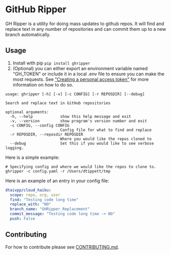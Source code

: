 # GitHub Ripper
GH Ripper is a utility for doing mass updates to github repos. It will find and replace text in any number of repositories and can commit them up to a new branch automatically. 

## Usage

1. Install with pip `pip install ghripper`
2. (Optional) you can either export an environment variable named "GH_TOKEN" or include it in a local .env file to ensure you can make the most requests. See ["Creating a personal access token"](https://docs.github.com/en/authentication/keeping-your-account-and-data-secure/creating-a-personal-access-token) for more information on how to do so.

```
usage: ghripper [-h] [-v] [-c CONFIG] [-r REPOSDIR] [--debug]

Search and replace text in GitHub repositories

optional arguments:
  -h, --help            show this help message and exit
  -v, --version         show program's version number and exit
  -c CONFIG, --config CONFIG
                        Config file for what to find and replace
  -r REPOSDIR, --reposdir REPOSDIR
                        Where you would like the repos cloned to
  --debug               Set this if you would like to see verbose logging.
```

Here is a simple example:
```
# Specifying config and where we would like the repos to clone to.
ghripper -c config.yaml -r /Users/dtippett/tmp
```

Here is an example of an entry in your config file: 
```yaml
dtaivpp/cloud_haiku:
  scope: repo, org, user
  find: "Testing code long time" 
  replace_with: "NO"
  branch_name: "GHRipper_Replacement"
  commit_message: "Testing code long time -> NO"
  push: False
```

## Contributing

For how to contribute please see [CONTRIBUTING.md]("CONTRIBUTING.md").

